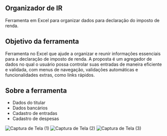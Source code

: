 ## Organizador de IR
Ferramenta em Excel para organizar dados para declaração do imposto de renda.

## Objetivo da ferramenta

Ferramenta no Excel que ajude a organizar e reunir informações essenciais para a declaração de imposto de renda. A proposta é um agregador de dados no qual o usuário possa controlar suas entradas de maneira eficiente e validada, com menus de navegação, validações automáticas e funcionalidades extras, como links rápidos. 

## Sobre a ferramenta

- Dados do titular
- Dados bancários
- Cadastro de entradas
- Cadastro de despesas

![Captura de Tela (1)](https://github.com/user-attachments/assets/58d723fc-929c-4ba0-9ec8-cd35a9234c1b) 
![Captura de Tela (2)](https://github.com/user-attachments/assets/81bab065-875c-4a07-86b5-969caee91f30)
![Captura de Tela (3)](https://github.com/user-attachments/assets/d8ec004d-47f3-491e-83a5-8538fb262743)




